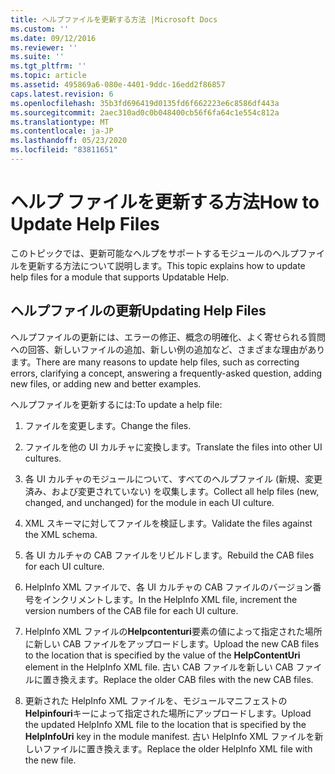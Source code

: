 ```yaml
---
title: ヘルプファイルを更新する方法 |Microsoft Docs
ms.custom: ''
ms.date: 09/12/2016
ms.reviewer: ''
ms.suite: ''
ms.tgt_pltfrm: ''
ms.topic: article
ms.assetid: 495869a6-080e-4401-9ddc-16edd2f86857
caps.latest.revision: 6
ms.openlocfilehash: 35b3fd696419d0135fd6f662223e6c8586df443a
ms.sourcegitcommit: 2aec310ad0c0b048400cb56f6fa64c1e554c812a
ms.translationtype: MT
ms.contentlocale: ja-JP
ms.lasthandoff: 05/23/2020
ms.locfileid: "83811651"
---
```

# <a name="how-to-update-help-files"></a><span data-ttu-id="8a339-102">ヘルプ ファイルを更新する方法</span><span class="sxs-lookup"><span data-stu-id="8a339-102">How to Update Help Files</span></span>

<span data-ttu-id="8a339-103">このトピックでは、更新可能なヘルプをサポートするモジュールのヘルプファイルを更新する方法について説明します。</span><span class="sxs-lookup"><span data-stu-id="8a339-103">This topic explains how to update help files for a module that supports Updatable Help.</span></span>

## <a name="updating-help-files"></a><span data-ttu-id="8a339-104">ヘルプファイルの更新</span><span class="sxs-lookup"><span data-stu-id="8a339-104">Updating Help Files</span></span>

<span data-ttu-id="8a339-105">ヘルプファイルの更新には、エラーの修正、概念の明確化、よく寄せられる質問への回答、新しいファイルの追加、新しい例の追加など、さまざまな理由があります。</span><span class="sxs-lookup"><span data-stu-id="8a339-105">There are many reasons to update help files, such as correcting errors, clarifying a concept, answering a frequently-asked question, adding new files, or adding new and better examples.</span></span>

<span data-ttu-id="8a339-106">ヘルプファイルを更新するには:</span><span class="sxs-lookup"><span data-stu-id="8a339-106">To update a help file:</span></span>

1. <span data-ttu-id="8a339-107">ファイルを変更します。</span><span class="sxs-lookup"><span data-stu-id="8a339-107">Change the files.</span></span>

2. <span data-ttu-id="8a339-108">ファイルを他の UI カルチャに変換します。</span><span class="sxs-lookup"><span data-stu-id="8a339-108">Translate the files into other UI cultures.</span></span>

3. <span data-ttu-id="8a339-109">各 UI カルチャのモジュールについて、すべてのヘルプファイル (新規、変更済み、および変更されていない) を収集します。</span><span class="sxs-lookup"><span data-stu-id="8a339-109">Collect all help files (new, changed, and unchanged) for the module in each UI culture.</span></span>

4. <span data-ttu-id="8a339-110">XML スキーマに対してファイルを検証します。</span><span class="sxs-lookup"><span data-stu-id="8a339-110">Validate the files against the XML schema.</span></span>

5. <span data-ttu-id="8a339-111">各 UI カルチャの CAB ファイルをリビルドします。</span><span class="sxs-lookup"><span data-stu-id="8a339-111">Rebuild the CAB files for each UI culture.</span></span>

6. <span data-ttu-id="8a339-112">HelpInfo XML ファイルで、各 UI カルチャの CAB ファイルのバージョン番号をインクリメントします。</span><span class="sxs-lookup"><span data-stu-id="8a339-112">In the HelpInfo XML file, increment the version numbers of the CAB file for each UI culture.</span></span>

7. <span data-ttu-id="8a339-113">HelpInfo XML ファイルの**Helpcontenturi**要素の値によって指定された場所に新しい CAB ファイルをアップロードします。</span><span class="sxs-lookup"><span data-stu-id="8a339-113">Upload the new CAB files to the location that is specified by the value of the **HelpContentUri** element in the HelpInfo XML file.</span></span> <span data-ttu-id="8a339-114">古い CAB ファイルを新しい CAB ファイルに置き換えます。</span><span class="sxs-lookup"><span data-stu-id="8a339-114">Replace the older CAB files with the new CAB files.</span></span>

8. <span data-ttu-id="8a339-115">更新された HelpInfo XML ファイルを、モジュールマニフェストの**Helpinfouri**キーによって指定された場所にアップロードします。</span><span class="sxs-lookup"><span data-stu-id="8a339-115">Upload the updated HelpInfo XML file to the location that is specified by the **HelpInfoUri** key in the module manifest.</span></span> <span data-ttu-id="8a339-116">古い HelpInfo XML ファイルを新しいファイルに置き換えます。</span><span class="sxs-lookup"><span data-stu-id="8a339-116">Replace the older HelpInfo XML file with the new file.</span></span>
